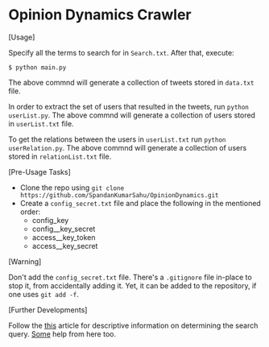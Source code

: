 # Opinion Dynamics Crawler

[Usage]

Specify all the terms to search for in `Search.txt`. After that, execute:

`$ python main.py`

The above commnd will generate a collection of tweets stored in `data.txt` file.

In order to extract the set of users that resulted in the tweets, run `python userList.py`.
The above commnd will generate a collection of users stored in `userList.txt` file.

To get the relations between the users in `userList.txt` run `python userRelation.py`.
The above commnd will generate a collection of users stored in `relationList.txt` file.

[Pre-Usage Tasks]

* Clone the repo using `git clone https://github.com/SpandanKumarSahu/OpinionDynamics.git`
* Create a `config_secret.txt` file and place the following in the mentioned order:
    * config_key
    * config__key_secret
    * access__key_token
    * access__key_secret

[Warning]

Don't add the `config_secret.txt` file. There's a `.gitignore` file in-place to stop it, from accidentally adding it. Yet, it can be added to the repository, if one uses `git add -f`. 

[Further Developments]

Follow the [this](https://python-twitter.readthedocs.io/en/latest/searching.html) article for descriptive information on determining the search query. [Some](https://www.karambelkar.info/2015/01/how-to-use-twitters-search-rest-api-most-effectively./) help from here too.


